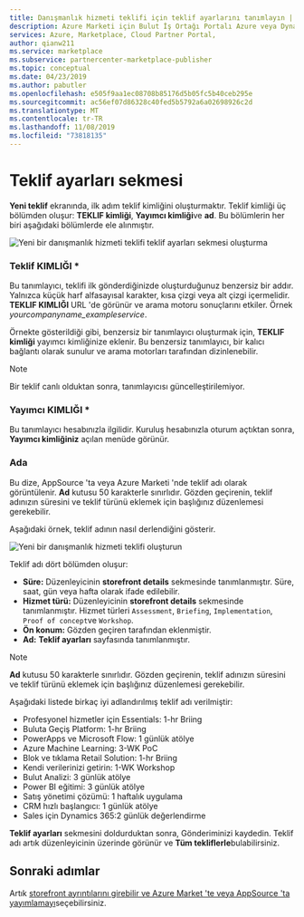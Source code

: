 ```yaml
---
title: Danışmanlık hizmeti teklifi için teklif ayarlarını tanımlayın | Azure Marketi
description: Azure Marketi için Bulut İş Ortağı Portalı Azure veya Dynamics 365 danışmanlık hizmeti teklifinin teklif ayarlarını tanımlayın.
services: Azure, Marketplace, Cloud Partner Portal,
author: qianw211
ms.service: marketplace
ms.subservice: partnercenter-marketplace-publisher
ms.topic: conceptual
ms.date: 04/23/2019
ms.author: pabutler
ms.openlocfilehash: e505f9aa1ec08708b85176d5b05fc5b40ceb295e
ms.sourcegitcommit: ac56ef07d86328c40fed5b5792a6a02698926c2d
ms.translationtype: MT
ms.contentlocale: tr-TR
ms.lasthandoff: 11/08/2019
ms.locfileid: "73818135"
---
```

# <a name="offer-settings-tab"></a>Teklif ayarları sekmesi

**Yeni teklif** ekranında, ilk adım teklif kimliğini oluşturmaktır. Teklif kimliği üç bölümden oluşur: **TEKLIF kimliği**, **Yayımcı kimliği**ve **ad**. Bu bölümlerin her biri aşağıdaki bölümlerde ele alınmıştır.

![Yeni bir danışmanlık hizmeti teklifi teklif ayarları sekmesi oluşturma](media/consultingoffer-settings-tab.png)


### <a name="offer-id"></a>Teklif KIMLIĞI *

Bu tanımlayıcı, teklifi ilk gönderdiğinizde oluşturduğunuz benzersiz bir addır. Yalnızca küçük harf alfasayısal karakter, kısa çizgi veya alt çizgi içermelidir. **TEKLIF KIMLIĞI** URL 'de görünür ve arama motoru sonuçlarını etkiler. Örnek *yourcompanyname_exampleservice*.

Örnekte gösterildiği gibi, benzersiz bir tanımlayıcı oluşturmak için, **TEKLIF kimliği** yayımcı kimliğinize eklenir. Bu benzersiz tanımlayıcı, bir kalıcı bağlantı olarak sunulur ve arama motorları tarafından dizinlenebilir.

>[!Note]
>Bir teklif canlı olduktan sonra, tanımlayıcısı güncelleştirilemiyor.


### <a name="publisher-id"></a>Yayımcı KIMLIĞI *

Bu tanımlayıcı hesabınızla ilgilidir. Kuruluş hesabınızla oturum açtıktan sonra, **Yayımcı kimliğiniz** açılan menüde görünür.


### <a name="name"></a>Ada

Bu dize, AppSource 'ta veya Azure Marketi 'nde teklif adı olarak görüntülenir. **Ad** kutusu 50 karakterle sınırlıdır. Gözden geçirenin, teklif adınızın süresini ve teklif türünü eklemek için başlığınız düzenlemesi gerekebilir.

Aşağıdaki örnek, teklif adının nasıl derlendiğini gösterir. 

![Yeni bir danışmanlık hizmeti teklifi oluşturun](media/cppsampleconsultingoffer.png)

Teklif adı dört bölümden oluşur:

-   **Süre:** Düzenleyicinin **storefront details** sekmesinde tanımlanmıştır. Süre, saat, gün veya hafta olarak ifade edilebilir.
-   **Hizmet türü:** Düzenleyicinin **storefront details** sekmesinde tanımlanmıştır. Hizmet türleri `Assessment`, `Briefing`, `Implementation`, `Proof of concept`ve `Workshop`.
-   **Ön konum:** Gözden geçiren tarafından eklenmiştir.
-   **Ad:** **Teklif ayarları** sayfasında tanımlanmıştır.

>[!Note]
>**Ad** kutusu 50 karakterle sınırlıdır. Gözden geçirenin, teklif adınızın süresini ve teklif türünü eklemek için başlığınız düzenlemesi gerekebilir.

Aşağıdaki listede birkaç iyi adlandırılmış teklif adı verilmiştir:

-   Profesyonel hizmetler için Essentials: 1-hr Briing
-   Buluta Geçiş Platform: 1-hr Briing
-   PowerApps ve Microsoft Flow: 1 günlük atölye
-   Azure Machine Learning: 3-WK PoC
-   Blok ve tıklama Retail Solution: 1-hr Briing
-   Kendi verilerinizi getirin: 1-WK Workshop
-   Bulut Analizi: 3 günlük atölye
-   Power BI eğitimi: 3 günlük atölye
-   Satış yönetimi çözümü: 1 haftalık uygulama
-   CRM hızlı başlangıcı: 1 günlük atölye
-   Sales için Dynamics 365:2 günlük değerlendirme

**Teklif ayarları** sekmesini doldurduktan sonra, Gönderiminizi kaydedin. Teklif adı artık düzenleyicinin üzerinde görünür ve **Tüm tekliflerle**bulabilirsiniz.

## <a name="next-steps"></a>Sonraki adımlar

Artık [storefront ayrıntılarını girebilir ve Azure Market 'te veya AppSource 'ta yayımlamayı](./cpp-consulting-service-storefront-details.md)seçebilirsiniz.
